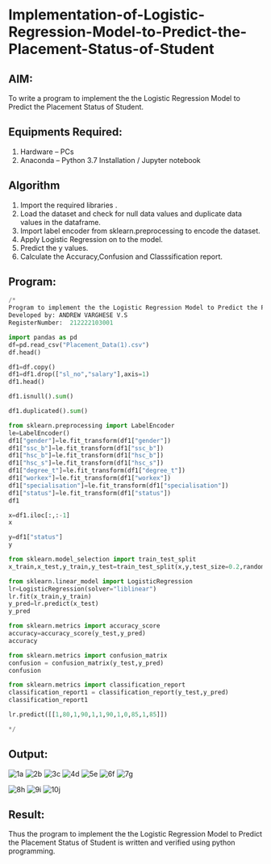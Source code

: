 # Implementation-of-Logistic-Regression-Model-to-Predict-the-Placement-Status-of-Student

## AIM:
To write a program to implement the the Logistic Regression Model to Predict the Placement Status of Student.

## Equipments Required:
1. Hardware – PCs
2. Anaconda – Python 3.7 Installation / Jupyter notebook

## Algorithm
1. Import the required libraries .
2. Load the dataset and check for null data values and duplicate data values in the dataframe.
3. Import label encoder from sklearn.preprocessing to encode the dataset.
4. Apply Logistic Regression on to the model.
5. Predict the y values.
6. Calculate the Accuracy,Confusion and Classsification report.
 

## Program:
```python
/*
Program to implement the the Logistic Regression Model to Predict the Placement Status of Student.
Developed by: ANDREW VARGHESE V.S
RegisterNumber:  212222103001

import pandas as pd
df=pd.read_csv("Placement_Data(1).csv")
df.head()

df1=df.copy()
df1=df1.drop(["sl_no","salary"],axis=1)
df1.head()

df1.isnull().sum()

df1.duplicated().sum()

from sklearn.preprocessing import LabelEncoder
le=LabelEncoder()
df1["gender"]=le.fit_transform(df1["gender"])
df1["ssc_b"]=le.fit_transform(df1["ssc_b"])
df1["hsc_b"]=le.fit_transform(df1["hsc_b"])
df1["hsc_s"]=le.fit_transform(df1["hsc_s"])
df1["degree_t"]=le.fit_transform(df1["degree_t"])
df1["workex"]=le.fit_transform(df1["workex"])
df1["specialisation"]=le.fit_transform(df1["specialisation"])
df1["status"]=le.fit_transform(df1["status"])
df1

x=df1.iloc[:,:-1]
x

y=df1["status"]
y

from sklearn.model_selection import train_test_split
x_train,x_test,y_train,y_test=train_test_split(x,y,test_size=0.2,random_state=0)

from sklearn.linear_model import LogisticRegression
lr=LogisticRegression(solver="liblinear")
lr.fit(x_train,y_train)
y_pred=lr.predict(x_test)
y_pred

from sklearn.metrics import accuracy_score
accuracy=accuracy_score(y_test,y_pred)
accuracy

from sklearn.metrics import confusion_matrix
confusion = confusion_matrix(y_test,y_pred)
confusion

from sklearn.metrics import classification_report
classification_report1 = classification_report(y_test,y_pred)
classification_report1

lr.predict([[1,80,1,90,1,1,90,1,0,85,1,85]])

*/
```

## Output:
![1a](https://user-images.githubusercontent.com/94747031/194789989-b635e618-4479-46ee-8e38-7b5b489980d0.png)
![2b](https://user-images.githubusercontent.com/94747031/194789999-463f6b8a-7cd1-4dd6-86ac-b0f7e8272f13.png)
![3c](https://user-images.githubusercontent.com/94747031/194790021-b3628ce8-ae59-4f6e-84c8-dd588d84901a.png)
![4d](https://user-images.githubusercontent.com/94747031/194790037-f8b63a18-653e-46ad-9eba-262b6cfb21da.png)
![5e](https://user-images.githubusercontent.com/94747031/194790044-a48cf25e-746e-4bfc-88f8-79cc73724045.png)
![6f](https://user-images.githubusercontent.com/94747031/194790065-4eb7db36-7c2f-4c73-8b1c-52056ce0be91.png)
![7g](https://user-images.githubusercontent.com/94747031/194790119-a44c5803-6b68-4b45-a4b3-c7b2f60b3881.png)

![8h](https://user-images.githubusercontent.com/94747031/194790129-7d166795-254b-4ba2-9eb3-a9589755cbdf.png)
![9i](https://user-images.githubusercontent.com/94747031/194790140-8994904b-a116-4f55-a152-7a64c7b12176.png)
![10j](https://user-images.githubusercontent.com/94747031/194790152-a23e2bc9-3c50-4567-ad71-6c13ceafaa05.png)


## Result:
Thus the program to implement the the Logistic Regression Model to Predict the Placement Status of Student is written and verified using python programming.
